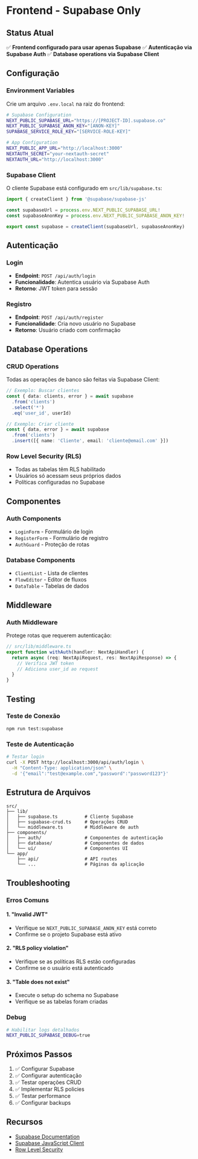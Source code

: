 # Frontend - Supabase Only

## Status Atual

✅ **Frontend configurado para usar apenas Supabase**
✅ **Autenticação via Supabase Auth**
✅ **Database operations via Supabase Client**

## Configuração

### Environment Variables

Crie um arquivo `.env.local` na raiz do frontend:

```bash
# Supabase Configuration
NEXT_PUBLIC_SUPABASE_URL="https://[PROJECT-ID].supabase.co"
NEXT_PUBLIC_SUPABASE_ANON_KEY="[ANON-KEY]"
SUPABASE_SERVICE_ROLE_KEY="[SERVICE-ROLE-KEY]"

# App Configuration
NEXT_PUBLIC_APP_URL="http://localhost:3000"
NEXTAUTH_SECRET="your-nextauth-secret"
NEXTAUTH_URL="http://localhost:3000"
```

### Supabase Client

O cliente Supabase está configurado em `src/lib/supabase.ts`:

```typescript
import { createClient } from '@supabase/supabase-js'

const supabaseUrl = process.env.NEXT_PUBLIC_SUPABASE_URL!
const supabaseAnonKey = process.env.NEXT_PUBLIC_SUPABASE_ANON_KEY!

export const supabase = createClient(supabaseUrl, supabaseAnonKey)
```

## Autenticação

### Login
- **Endpoint**: `POST /api/auth/login`
- **Funcionalidade**: Autentica usuário via Supabase Auth
- **Retorno**: JWT token para sessão

### Registro
- **Endpoint**: `POST /api/auth/register`
- **Funcionalidade**: Cria novo usuário no Supabase
- **Retorno**: Usuário criado com confirmação

## Database Operations

### CRUD Operations
Todas as operações de banco são feitas via Supabase Client:

```typescript
// Exemplo: Buscar clientes
const { data: clients, error } = await supabase
  .from('clients')
  .select('*')
  .eq('user_id', userId)

// Exemplo: Criar cliente
const { data, error } = await supabase
  .from('clients')
  .insert([{ name: 'Cliente', email: 'cliente@email.com' }])
```

### Row Level Security (RLS)
- Todas as tabelas têm RLS habilitado
- Usuários só acessam seus próprios dados
- Políticas configuradas no Supabase

## Componentes

### Auth Components
- `LoginForm` - Formulário de login
- `RegisterForm` - Formulário de registro
- `AuthGuard` - Proteção de rotas

### Database Components
- `ClientList` - Lista de clientes
- `FlowEditor` - Editor de fluxos
- `DataTable` - Tabelas de dados

## Middleware

### Auth Middleware
Protege rotas que requerem autenticação:

```typescript
// src/lib/middleware.ts
export function withAuth(handler: NextApiHandler) {
  return async (req: NextApiRequest, res: NextApiResponse) => {
    // Verifica JWT token
    // Adiciona user_id ao request
  }
}
```

## Testing

### Teste de Conexão
```bash
npm run test:supabase
```

### Teste de Autenticação
```bash
# Testar login
curl -X POST http://localhost:3000/api/auth/login \
  -H "Content-Type: application/json" \
  -d '{"email":"test@example.com","password":"password123"}'
```

## Estrutura de Arquivos

```
src/
├── lib/
│   ├── supabase.ts          # Cliente Supabase
│   ├── supabase-crud.ts     # Operações CRUD
│   └── middleware.ts        # Middleware de auth
├── components/
│   ├── auth/                # Componentes de autenticação
│   ├── database/            # Componentes de dados
│   └── ui/                  # Componentes UI
└── app/
    ├── api/                 # API routes
    └── ...                  # Páginas da aplicação
```

## Troubleshooting

### Erros Comuns

#### 1. "Invalid JWT"
- Verifique se `NEXT_PUBLIC_SUPABASE_ANON_KEY` está correto
- Confirme se o projeto Supabase está ativo

#### 2. "RLS policy violation"
- Verifique se as políticas RLS estão configuradas
- Confirme se o usuário está autenticado

#### 3. "Table does not exist"
- Execute o setup do schema no Supabase
- Verifique se as tabelas foram criadas

### Debug

```bash
# Habilitar logs detalhados
NEXT_PUBLIC_SUPABASE_DEBUG=true
```

## Próximos Passos

1. ✅ Configurar Supabase
2. ✅ Configurar autenticação
3. ✅ Testar operações CRUD
4. ✅ Implementar RLS policies
5. ✅ Testar performance
6. ✅ Configurar backups

## Recursos

- [Supabase Documentation](https://supabase.com/docs)
- [Supabase JavaScript Client](https://supabase.com/docs/reference/javascript)
- [Row Level Security](https://supabase.com/docs/guides/auth/row-level-security)
